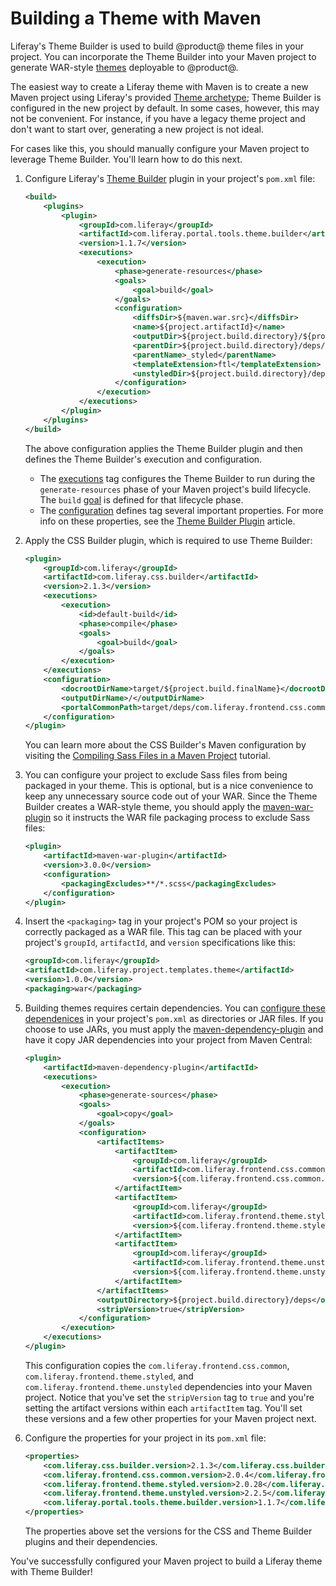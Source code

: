 # Building a Theme with Maven

Liferay's Theme Builder is used to build @product@ theme files in your project.
You can incorporate the Theme Builder into your Maven project to generate
WAR-style
[themes](/developer/frameworks/-/knowledge_base/7-2/themes-and-layout-templates)
deployable to @product@.

The easiest way to create a Liferay theme with Maven is to create a new Maven
project using Liferay's provided
[Theme archetype](/developer/reference/-/knowledge_base/7-2/theme-template);
Theme Builder is configured in the new project by default. In some cases,
however, this may not be convenient. For instance, if you have a legacy theme
project and don't want to start over, generating a new project is not ideal. 

For cases like this, you should manually configure your Maven project to
leverage Theme Builder. You'll learn how to do this next.

1.  Configure Liferay's
    [Theme Builder](/developer/reference/-/knowledge_base/7-2/theme-builder-plugin)
    plugin in your project's `pom.xml` file:

    ```xml
    <build>
        <plugins>
            <plugin>
                <groupId>com.liferay</groupId>
                <artifactId>com.liferay.portal.tools.theme.builder</artifactId>
                <version>1.1.7</version>
                <executions>
                    <execution>
                        <phase>generate-resources</phase>
                        <goals>
                            <goal>build</goal>
                        </goals>
                        <configuration>
                            <diffsDir>${maven.war.src}</diffsDir>
                            <name>${project.artifactId}</name>
                            <outputDir>${project.build.directory}/${project.build.finalName}</outputDir>
                            <parentDir>${project.build.directory}/deps/com.liferay.frontend.theme.styled.jar</parentDir>
                            <parentName>_styled</parentName>
                            <templateExtension>ftl</templateExtension>
                            <unstyledDir>${project.build.directory}/deps/com.liferay.frontend.theme.unstyled.jar</unstyledDir>
                        </configuration>
                    </execution>
                </executions>
            </plugin>
        </plugins>
    </build>
    ```

    The above configuration applies the Theme Builder plugin and then defines
    the Theme Builder's execution and configuration.

    - The
      [executions](https://maven.apache.org/guides/mini/guide-configuring-plugins.html#Using_the_executions_Tag)
      tag configures the Theme Builder to run during the `generate-resources`
      phase of your Maven project's build lifecycle. The `build`
      [goal](http://maven.apache.org/guides/introduction/introduction-to-the-lifecycle.html#A_Build_Phase_is_Made_Up_of_Plugin_Goals)
      is defined for that lifecycle phase.
    - The
      [configuration](https://maven.apache.org/pom.html#Plugins) defines tag
      several important properties. For more info on these properties, see the
      [Theme Builder Plugin](/developer/reference/-/knowledge_base/7-2/theme-builder-plugin)
      article.

2.  Apply the CSS Builder plugin, which is required to use Theme Builder:

    ```xml
    <plugin>
        <groupId>com.liferay</groupId>
        <artifactId>com.liferay.css.builder</artifactId>
        <version>2.1.3</version>
        <executions>
            <execution>
                <id>default-build</id>
                <phase>compile</phase>
                <goals>
                    <goal>build</goal>
                </goals>
            </execution>
        </executions>
        <configuration>
            <docrootDirName>target/${project.build.finalName}</docrootDirName>
            <outputDirName>/</outputDirName>
            <portalCommonPath>target/deps/com.liferay.frontend.css.common.jar</portalCommonPath>
        </configuration>
    </plugin>
    ```

    You can learn more about the CSS Builder's Maven configuration by visiting
    the
    [Compiling Sass Files in a Maven Project](/developer/reference/-/knowledge_base/7-2/compiling-sass-files-in-a-maven-project)
    tutorial.

3.  You can configure your project to exclude Sass files from being packaged in
    your theme. This is optional, but is a nice convenience to keep any
    unnecessary source code out of your WAR. Since the Theme Builder creates
    a WAR-style theme, you should apply the
    [maven-war-plugin](https://maven.apache.org/plugins/maven-war-plugin/) so it
    instructs the WAR file packaging process to exclude Sass files:

    ```xml
    <plugin>
        <artifactId>maven-war-plugin</artifactId>
        <version>3.0.0</version>
        <configuration>
            <packagingExcludes>**/*.scss</packagingExcludes>
        </configuration>
    </plugin>
    ```

4.  Insert the `<packaging>` tag in your project's POM so your project is
    correctly packaged as a WAR file. This tag can be placed with your project's
    `groupId`, `artifactId`, and `version` specifications like this:

    ```xml
    <groupId>com.liferay</groupId>
    <artifactId>com.liferay.project.templates.theme</artifactId>
    <version>1.0.0</version>
    <packaging>war</packaging>
    ```

5.  Building themes requires certain dependencies. You can 
    [configure these dependenices](/developer/customization/-/knowledge_base/7-2/configuring-dependencies) 
    in your project's `pom.xml` as directories or JAR files. If you choose to 
    use JARs, you must apply the 
    [maven-dependency-plugin](http://maven.apache.org/plugins/maven-dependency-plugin/) 
    and have it copy JAR dependencies into your project from Maven Central: 

    ```xml
    <plugin>
        <artifactId>maven-dependency-plugin</artifactId>
        <executions>
            <execution>
                <phase>generate-sources</phase>
                <goals>
                    <goal>copy</goal>
                </goals>
                <configuration>
                    <artifactItems>
                        <artifactItem>
                            <groupId>com.liferay</groupId>
                            <artifactId>com.liferay.frontend.css.common</artifactId>
                            <version>${com.liferay.frontend.css.common.version}</version>
                        </artifactItem>
                        <artifactItem>
                            <groupId>com.liferay</groupId>
                            <artifactId>com.liferay.frontend.theme.styled</artifactId>
                            <version>${com.liferay.frontend.theme.styled.version}</version>
                        </artifactItem>
                        <artifactItem>
                            <groupId>com.liferay</groupId>
                            <artifactId>com.liferay.frontend.theme.unstyled</artifactId>
                            <version>${com.liferay.frontend.theme.unstyled.version}</version>
                        </artifactItem>
                    </artifactItems>
                    <outputDirectory>${project.build.directory}/deps</outputDirectory>
                    <stripVersion>true</stripVersion>
                </configuration>
            </execution>
        </executions>
    </plugin>
    ```

    This configuration copies the `com.liferay.frontend.css.common`,
    `com.liferay.frontend.theme.styled`, and
    `com.liferay.frontend.theme.unstyled` dependencies into your Maven project.
    Notice that you've set the `stripVersion` tag to `true` and you're setting
    the artifact versions within each `artifactItem` tag. You'll set these
    versions and a few other properties for your Maven project next.

6.  Configure the properties for your project in its `pom.xml` file:

    ```xml
    <properties>
        <com.liferay.css.builder.version>2.1.3</com.liferay.css.builder.version>
        <com.liferay.frontend.css.common.version>2.0.4</com.liferay.frontend.css.common.version>
        <com.liferay.frontend.theme.styled.version>2.0.28</com.liferay.frontend.theme.styled.version>
        <com.liferay.frontend.theme.unstyled.version>2.2.5</com.liferay.frontend.theme.unstyled.version>
        <com.liferay.portal.tools.theme.builder.version>1.1.7</com.liferay.portal.tools.theme.builder.version>
    </properties>
    ```

    The properties above set the versions for the CSS and Theme Builder plugins
    and their dependencies.

You've successfully configured your Maven project to build a Liferay theme with
Theme Builder!